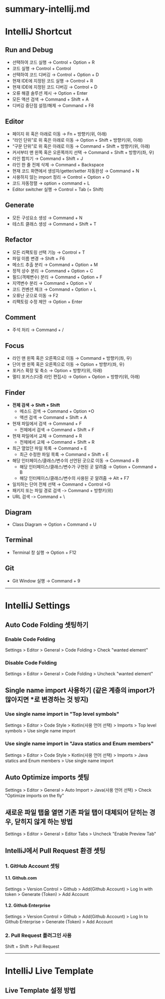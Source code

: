 # summary-intellij.md

# IntelliJ Shortcut

## Run and Debug

- 선택하여 코드 실행 → Control + Option + R
- 코드 실행 → Control + Control
- 선택하여 코드 디버깅 → Control + Option + D
- 현재 IDE에 지정된 코드 실행 → Control + R
- 현재 IDE에 지정된 코드 디버깅 → Control + D
- 오류 해결 솔루션 제시 → Option + Enter
- 모든 액션 검색 → Command + Shift + A
- 디버깅 중단점 설정/해제 → Command + F8

## Editor

- 페이지 위 혹은 아래로 이동 → Fn + 방향키(위, 아래)
- “라인 단위”로 위 혹은 아래로 이동 → Option + Shift + 방향키(위, 아래)
- “구문 단위”로 위 혹은 아래로 이동 → Command + Shift + 방향키(위, 아래)
- 커서부터 맨 왼쪽 혹은 오른쪽까지 선택 → Command + Shift + 방향키(좌, 우)
- 라인 합치기 → Command + Shift + J
- 라인 한 줄 전체 삭제 → Command + Backspace
- 현재 코드 화면에서 생성자/getter/setter 자동완성 → Command + N
- 사용하지 않는 import 정리 → Control + Option + O
- 코드 자동정렬 → option + command + L
- Editor switcher 실행 → Control + Tab (+ Shift)

## Generate

- 모든 구성요소 생성 → Command + N
- 테스트 클래스 생성 → Command + Shift + T

## Refactor

- 모든 리팩토링 선택 기능 → Control + T
- 파일 이름 변경 → Shift + F6
- 메소드 추출 분리 → Command + Option + M
- 정적 상수 분리 → Command + Option + C
- 필드(객체변수) 분리 → Command + Option + F
- 지역변수 분리 → Command + Option + V
- 코드 컨벤션 체크 → Command + Option + L
- 오류난 곳으로 이동 → F2
- 리팩토링 수정 제안 → Option + Enter

## Comment

- 주석 처리 → Command + /

## Focus

- 라인 맨 왼쪽 혹은 오른쪽으로 이동 → Command + 방향키(좌, 우)
- 단어 맨 왼쪽 혹은 오른쪽으로 이동 → Option + 방향키(좌, 우)
- 포커스 확장 및 축소 → Option + 방향키(위, 아래)
- 멀티 포커스(다중 라인 편집시) → Option + Option + 방향키(위, 아래)

## Finder

- **전체 검색 → Shift + Shift**
    - 메소드 검색 → Command + Option +O
    - 액션 검색 → Command + Shift + A
- 현재 파일에서 검색 → Command + F
    - 전체에서 검색 → Command + Shift + F
- 현재 파일에서 교체 → Command + R
    - 전체에서 교체 → Command + Shift + R
- 최근 열었던 파일 목록 → Command + E
    - 최근 수정한 파일 목록 → Command + Shift + E
- 해당 인터페이스/클래스/변수의 선언된 곳으로 이동 → Command + B
    - 해당 인터페이스/클래스/변수가 구현된 곳 알려줌 → Option + Command + B
    - 해당 인터페이스/클래스/변수의 사용된 곳 알려줌 → Alt + F7
- 일치하는 단어 전체 선택 → Command + Control +G
- 패키지 또는 파일 경로 검색 -> Command + 방향키(위)
- URL 검색 -> Command + \

## Diagram

- Class Diagram → Option + Command + U

## Terminal

- Terminal 창 실행 → Option + F12

## Git

- Git Window 실행 → Command + 9

--- 

# IntelliJ Settings

## Auto Code Folding 셋팅하기

### Enable Code Folding

Settings > Editor > General > Code Folding > Check "wanted element"

### Disable Code Folding

Settings > Editor > General > Code Folding > Uncheck "wanted element"

## Single name import 사용하기 (같은 계층의 import가 많아지면 *로 변경하는 것 방지)

### Use single name import in "Top level symbols"

Settings > Editor > Code Style > Kotlin(사용 언어 선택) > Imports > Top level symbols > Use single name import

### Use single name import in "Java statics and Enum members"

Settings > Editor > Code Style > Kotlin(사용 언어 선택) > Imports > Java statics and Enum members > Use single name import

## Auto Optimize imports 셋팅

Settings > Editor > General > Auto Import > Java(사용 언어 선택) > Check "Optimize imports on the fly"

## 새로운 파일 탭을 열면 기존 파일 탭이 대체되어 닫히는 경우, 닫히지 않게 하는 방법

Settings > Editor > General > Editor Tabs > Uncheck "Enable Preview Tab"

## IntelliJ에서 Pull Request 환경 셋팅

### 1. GitHub Account 셋팅

#### 1.1. Github.com

Settings > Version Control > Github > Add(Github Account) > Log In with token > Generate (Token) > Add Account

#### 1.2. Github Enterprise

Settings > Version Control > Github > Add(Github Account) > Log In to Github Enterprise > Generate (Token) > Add Account

### 2. Pull Request 플러그인 사용

Shift + Shift > Pull Request

---

# IntelliJ Live Template

## Live Template 설정 방법

